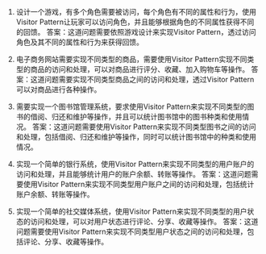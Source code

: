 

1. 设计一个游戏，有多个角色需要被访问，每个角色有不同的属性和行为，使用Visitor Pattern让玩家可以访问角色，并且能够根据角色的不同属性获得不同的回馈。
答案：这道问题需要依照游戏设计来实现Visitor Pattern，透过访问角色及其不同的属性和行为来获得回馈。

2. 电子商务网站需要实现不同类型的商品，需要使用Visitor Pattern实现不同类型的商品的访问和处理，可以对商品进行评分、收藏、加入购物车等操作。
答案：这道问题需要实现不同类型商品之间的访问和处理，透过Visitor Pattern可以对商品进行各种操作。

3. 需要实现一个图书馆管理系统，要求使用Visitor Pattern来实现不同类型的图书的借阅、归还和维护等操作，并且可以统计图书馆中的图书种类和使用情况。
答案：这道问题需要使用Visitor Pattern来实现不同类型图书之间的访问和处理，包括借阅、归还和维护等操作，同时可以统计图书馆中的种类和使用情况。

4. 实现一个简单的银行系统，使用Visitor Pattern来实现不同类型的用户账户的访问和处理，并且能够统计用户的账户余额、转账等操作。
答案：这道问题需要使用Visitor Pattern来实现不同类型用户账户之间的访问和处理，包括统计账户余额、转账等操作。

5. 实现一个简单的社交媒体系统，使用Visitor Pattern来实现不同类型的用户状态的访问和处理，可以对用户状态进行评论、分享、收藏等操作。
答案：这道问题需要使用Visitor Pattern来实现不同类型用户状态之间的访问和处理，包括评论、分享、收藏等操作。